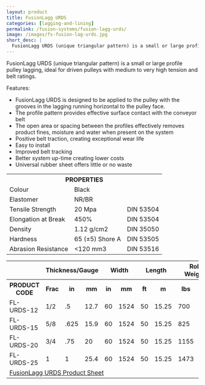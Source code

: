 ```yaml
---
layout: product
title: FusionLagg URDS
categories: [lagging-and-lining]
permalink: /fusion-systems/fusion-lagg-urds/
image: /images/fs-fusion-lag-urds.jpg
short_desc: |
  FusionLagg URDS (unique triangular pattern) is a small or large profile pulley lagging, ideal for driven pulleys with medium to very high tension and belt ratings.
---
```


FusionLagg URDS (unique triangular pattern) is a small or large profile pulley lagging, ideal for driven pulleys with medium to very high tension and belt ratings.

Features:
- FusionLagg URDS is designed to be applied to the pulley with the grooves in the lagging running horizontal to the pulley face.
- The profile pattern provides effective surface contact with the conveyor belt
- The open area or spacing between the profiles effectively removes product fines, moisture and water when present on the system
- Positive belt traction, creating exceptional wear life
- Easy to install
- Improved belt tracking
- Better system up-time creating lower costs
- Universal rubber sheet offers little or no waste

<table>
		<tbody><tr>
			<th colspan="3"><span class="caps"><span class="caps">PROPERTIES</span></span></th>
		</tr>
		<tr>
			<td>Colour</td>
			<td>Black</td>
			<td>&nbsp;</td>
		</tr>
		<tr>
			<td>Elastomer</td>
			<td>NR/BR</td>
			<td>&nbsp;</td>
		</tr>
		<tr>
			<td>Tensile Strength</td>
			<td>20 Mpa</td>
			<td><span class="caps"><span class="caps">DIN</span></span> 53504</td>
		</tr>
		<tr>
			<td>Elongation at Break</td>
			<td>450%</td>
			<td><span class="caps"><span class="caps">DIN</span></span> 53504</td>
		</tr>
		<tr>
			<td>Density</td>
			<td>1.12 g/cm2</td>
			<td><span class="caps"><span class="caps">DIN</span></span> 35050</td>
		</tr>
		<tr>
			<td>Hardness</td>
			<td>65 (±5) Shore A</td>
			<td><span class="caps"><span class="caps">DIN</span></span> 53505</td>
		</tr>
		<tr>
			<td>Abrasion Resistance</td>
			<td>&lt;120 mm3</td>
			<td><span class="caps"><span class="caps">DIN</span></span> 53516</td>
		</tr>
	</tbody></table>

  <table>
		<tbody><tr>
			<th>&nbsp;</th>
			<th colspan="3">Thickness/Gauge</th>
			<th colspan="2">Width</th>
			<th colspan="2">Length</th>
			<th colspan="2">Roll Weight</th>
		</tr>
		<tr>
			<th><span class="caps"><span class="caps">PRODUCT</span></span> <span class="caps"><span class="caps">CODE</span></span></th>
			<th>Frac</th>
			<th>in</th>
			<th>mm</th>
			<th>in</th>
			<th>mm</th>
			<th>ft</th>
			<th>m</th>
			<th>lbs</th>
			<th>kg</th>
		</tr>
		<tr>
			<td>FL-<span class="caps"><span class="caps">URDS</span></span>-12</td>
			<td>1/2</td>
			<td>.5</td>
			<td>12.7</td>
			<td>60</td>
			<td>1524</td>
			<td>50</td>
			<td>15.25</td>
			<td>700</td>
			<td>318</td>
		</tr>
		<tr>
			<td>FL-<span class="caps"><span class="caps">URDS</span></span>-15</td>
			<td>5/8</td>
			<td>.625</td>
			<td>15.9</td>
			<td>60</td>
			<td>1524</td>
			<td>50</td>
			<td>15.25</td>
			<td>825</td>
			<td>375</td>
		</tr>
		<tr>
			<td>FL-<span class="caps"><span class="caps">URDS</span></span>-20</td>
			<td>3/4</td>
			<td>.75</td>
			<td>20</td>
			<td>60</td>
			<td>1524</td>
			<td>50</td>
			<td>15.25</td>
			<td>1155</td>
			<td>525</td>
		</tr>
		<tr>
			<td>FL-<span class="caps"><span class="caps">URDS</span></span>-25</td>
			<td>1</td>
			<td>1</td>
			<td>25.4</td>
			<td>60</td>
			<td>1524</td>
			<td>50</td>
			<td>15.25</td>
			<td>1473</td>
			<td>669</td>
		</tr>
		<tr>
			<td colspan="10"><a href="http://www.almex.com/file_download/73/FusionLaggURDS.pdf" class="pdf">FusionLagg <span class="caps">URDS</span> Product Sheet</a> </td>
		</tr>
	</tbody></table>
